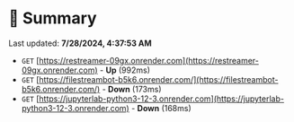 # 📖 Summary
Last updated: **7/28/2024, 4:37:53 AM**

- `GET` [https://restreamer-09gx.onrender.com](https://restreamer-09gx.onrender.com) - **Up** (992ms)
- `GET` [https://filestreambot-b5k6.onrender.com/](https://filestreambot-b5k6.onrender.com/) - **Down** (173ms)
- `GET` [https://jupyterlab-python3-12-3.onrender.com](https://jupyterlab-python3-12-3.onrender.com) - **Down** (168ms)
